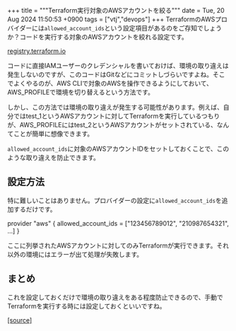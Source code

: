 +++
title = """Terraform実行対象のAWSアカウントを絞る"""
date = Tue, 20 Aug 2024 11:50:53 +0900
tags = ["vtj","devops"]
+++
TerraformのAWSプロバイダーには`allowed_account_ids`という設定項目があるのをご存知でしょうか？コードを実行する対象のAWSアカウントを絞れる設定です。

[registry.terraform.io](https://registry.terraform.io/providers/hashicorp/aws/latest/docs#allowed_account_ids)

コードに直接IAMユーザーのクレデンシャルを書いておけば、環境の取り違えは発生しないのですが、このコードはGitなどにコミットしづらいですよね。そこでよくやるのが、AWS CLIで対象のAWSを操作できるようにしておいて、AWS\_PROFILEで環境を切り替えるという方法です。

しかし、この方法では環境の取り違えが発生する可能性があります。例えば、自分ではtest\_1というAWSアカウントに対してTerraformを実行しているつもりが、AWS\_PROFILEにはtest\_2というAWSアカウントがセットされている、なんてことが簡単に想像できます。

`allowed_account_ids`に対象のAWSアカウントIDをセットしておくことで、このような取り違えを防止できます。

設定方法
----

特に難しいことはありません。プロバイダーの設定に`allowed_account_ids`を追加するだけです。

provider "aws" {
  allowed\_account\_ids = \["123456789012", "210987654321", ...\]
}

ここに列挙されたAWSアカウントに対してのみTerraformが実行できます。それ以外の環境にはエラーが出て処理が失敗します。

まとめ
---

これを設定しておくだけで環境の取り違えをある程度防止できるので、手動でTerraformを実行する時には設定しておくといいですね。

[[source]](https://devops-blog.virtualtech.jp/entry/20240820/1724122253)
